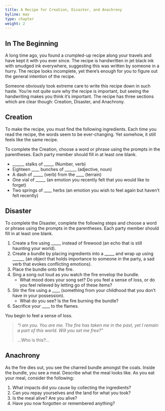 ```yaml
---
title: A Recipe for Creation, Disaster, and Anachrony
byline: max
type: chapter
weight: 2
---
```

## In The Beginning
A long time ago, you found a crumpled-up recipe along your travels and have kept it with you ever since. The recipe is handwritten in jet black ink with smudged ink everywhere, suggesting this was written by someone in a hurry. The recipe looks incomplete, yet there’s enough for you to figure out the general intention of the recipe.

Someone obviously took extreme care to write this recipe down in such haste. You’re not quite sure why the recipe is important, but seeing the handwriting makes you think it’s important. The recipe has three sections which are clear though: Creation, Disaster, and Anachrony.

## Creation
To make the recipe, you must find the following ingredients. Each time you read the recipe, the words seem to be ever-changing. Yet somehow, it still feels like the same recipe.

To complete the Creation, choose a word or phrase using the prompts in the parentheses. Each party member should fill in at least one blank. 

* ______ stalks of _____ (Number, verb)
* Eighteen ____ bunches of ______ (adjective, noun)
* A dash of _____ (verb) from the ____ (terrain)
* One vial of _____ (an emotion you recently felt that you would like to forget)
* Two springs of ____ herbs (an emotion you wish to feel again but haven’t felt recently)

## Disaster
To complete the Disaster, complete the following steps and choose a word or phrase using the prompts in the parentheses. Each party member should fill in at least one blank. 

1. Create a fire using _____ instead of firewood (an echo that is still haunting your world).
2. Create a bundle by placing ingredients into a _____ and wrap up using ______ (an object that holds importance to someone in the party, a sad verb that evokes conflicting emotions).
3. Place the bundle onto the fire.
4. Sing a song out loud as you watch the fire envelop the bundle.
    * What mood does your song set? Do you feel a sense of loss, or do you feel relieved by letting go of these items?
5. Stir the fire using a ____ (something from your childhood that you don’t have in your possession).
    * What do you see? Is the fire burning the bundle?
6. Sacrifice your ____ to the flames.

You begin to feel a sense of loss.

> *“I am you. You are me. The fire has taken me in the past, yet I remain a part of this world. Will you set me free?”* 
>      
> ...Who is this?...

## Anachrony
As the fire dies out, you see the charred bundle amongst the coals. Inside the bundle, you see a meal. Describe what the meal looks like. As you eat your meal, consider the following:

1. What impacts did you cause by collecting the ingredients?
2. Can you repay yourselves and the land for what you took?
3. Is the meal alive? Are you alive?
4. Have you now forgotten or remembered anything?
